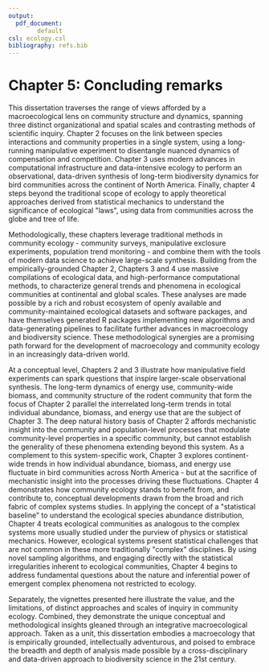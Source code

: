 ```yaml
---
output:
  pdf_document: 
        default
csl: ecology.csl
bibliography: refs.bib
---
```


# Chapter 5: Concluding remarks

This dissertation traverses the range of views afforded by a macroecological lens on community structure and dynamics, spanning three distinct organizational and spatial scales and contrasting methods of scientific inquiry. Chapter 2 focuses on the link between species interactions and community properties in a single system, using a long-running manipulative experiment to disentangle nuanced dynamics of compensation and competition. Chapter 3 uses modern advances in computational infrastructure and data-intensive ecology to perform an observational, data-driven synthesis of long-term biodiversity dynamics for bird communities across the continent of North America. Finally, chapter 4 steps beyond the traditional scope of ecology to apply theoretical approaches derived from statistical mechanics to understand the significance of ecological "laws", using data from communities across the globe and tree of life.

Methodologically, these chapters leverage traditional methods in community ecology - community surveys, manipulative exclosure experiments, population trend monitoring - and combine them with the tools of modern data science to achieve large-scale synthesis. Building from the empirically-grounded Chapter 2, Chapters 3 and 4 use massive compilations of ecological data, and high-performance computational methods, to characterize general trends and phenomena in ecological communities at continental and global scales. These analyses are made possible by a rich and robust ecosystem of openly available and community-maintained ecological datasets and software packages, and have themselves generated R packages implementing new algorithms and data-generating pipelines to facilitate further advances in macroecology and biodiversity science. These methodological synergies are a promising path forward for the development of macroecology and community ecology in an increasingly data-driven world.

At a conceptual level, Chapters 2 and 3 illustrate how manipulative field experiments can spark questions that inspire larger-scale observational synthesis. The long-term dynamics of energy use, community-wide biomass, and community structure of the rodent community that form the focus of Chapter 2 parallel the interrelated long-term trends in total individual abundance, biomass, and energy use that are the subject of Chapter 3. The deep natural history basis of Chapter 2 affords mechanistic insight into the community and population-level processes that modulate community-level properties in a specific community, but cannot establish the generality of these phenomena extending beyond this system. As a complement to this system-specific work, Chapter 3 explores continent-wide trends in how individual abundance, biomass, and energy use fluctuate in bird communities across North America - but at the sacrifice of mechanistic insight into the processes driving these fluctuations. Chapter 4 demonstrates how community ecology stands to benefit from, and contribute to, conceptual developments drawn from the broad and rich fabric of complex systems studies. In applying the concept of a "statistical baseline" to understand the ecological species abundance distribution, Chapter 4 treats ecological communities as analogous to the complex systems more usually studied under the purview of physics or statistical mechanics. However, ecological systems present statistical challenges that are not common in these more traditionally "complex" disciplines. By using novel sampling algorithms, and engaging directly with the statistical irregularities inherent to ecological communities, Chapter 4 begins to address fundamental questions about the nature and inferential power of emergent complex phenomena not restricted to ecology. 

Separately, the vignettes presented here illustrate the value, and the limitations, of distinct approaches and scales of inquiry in community ecology.  Combined, they demonstrate the unique conceptual and methodological insights gleaned through an integrative macroecological approach. Taken as a unit, this dissertation embodies a macroecology that is empirically grounded, intellectually adventurous, and poised to embrace the breadth and depth of analysis made possible by a cross-disciplinary and data-driven approach to biodiversity science in the 21st century.

